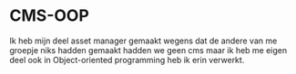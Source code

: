 # CMS-OOP

Ik heb mijn deel asset manager gemaakt wegens dat de andere van me groepje niks hadden gemaakt hadden we geen cms maar ik heb me eigen deel ook in Object-oriented programming heb ik erin verwerkt.
